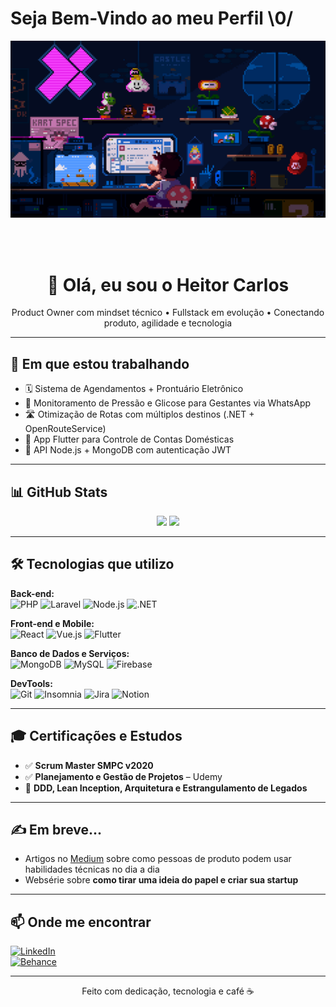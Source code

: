 # Seja Bem-Vindo ao meu Perfil  \0/

<p>
    <img margin: auto;
          width: 40%;
          height: 50%;
          border: 3px solid green;
          padding: 10px;
          src="/assets/profile.gif"
    >
</p>
<br/>
<br/>

<h1 align="center">👋 Olá, eu sou o Heitor Carlos</h1>
<p align="center">Product Owner com mindset técnico • Fullstack em evolução • Conectando produto, agilidade e tecnologia</p>

---

## 🚀 Em que estou trabalhando

- 🗓️ Sistema de Agendamentos + Prontuário Eletrônico  
- 💙 Monitoramento de Pressão e Glicose para Gestantes via WhatsApp  
- 🛣️ Otimização de Rotas com múltiplos destinos (.NET + OpenRouteService)  
- 📲 App Flutter para Controle de Contas Domésticas  
- 🧾 API Node.js + MongoDB com autenticação JWT  

---

## 📊 GitHub Stats

<p align="center">
  <img height="180em" src="https://github-readme-stats.vercel.app/api?username=heitordeve&show_icons=true&theme=tokyonight&hide_rank=false&count_private=true"/>
  <img height="180em" src="https://github-readme-stats.vercel.app/api/top-langs/?username=heitordeve&layout=compact&theme=tokyonight"/>
</p>

---

## 🛠️ Tecnologias que utilizo

**Back-end:**  
![PHP](https://img.shields.io/badge/PHP-777BB4?style=for-the-badge&logo=php&logoColor=white)
![Laravel](https://img.shields.io/badge/Laravel-E74430?style=for-the-badge&logo=laravel&logoColor=white)
![Node.js](https://img.shields.io/badge/Node.js-339933?style=for-the-badge&logo=nodedotjs&logoColor=white)
![.NET](https://img.shields.io/badge/.NET-512BD4?style=for-the-badge&logo=dotnet&logoColor=white)

**Front-end e Mobile:**  
![React](https://img.shields.io/badge/React-20232a?style=for-the-badge&logo=react&logoColor=61dafb)
![Vue.js](https://img.shields.io/badge/Vue.js-35495e?style=for-the-badge&logo=vue.js&logoColor=4FC08D)
![Flutter](https://img.shields.io/badge/Flutter-02569B?style=for-the-badge&logo=flutter&logoColor=white)

**Banco de Dados e Serviços:**  
![MongoDB](https://img.shields.io/badge/MongoDB-4EA94B?style=for-the-badge&logo=mongodb&logoColor=white)
![MySQL](https://img.shields.io/badge/MySQL-00758F?style=for-the-badge&logo=mysql&logoColor=white)
![Firebase](https://img.shields.io/badge/Firebase-ffca28?style=for-the-badge&logo=firebase&logoColor=black)

**DevTools:**  
![Git](https://img.shields.io/badge/Git-F05032?style=for-the-badge&logo=git&logoColor=white)
![Insomnia](https://img.shields.io/badge/Insomnia-4000BF?style=for-the-badge&logo=insomnia&logoColor=white)
![Jira](https://img.shields.io/badge/Jira-0052CC?style=for-the-badge&logo=jira&logoColor=white)
![Notion](https://img.shields.io/badge/Notion-000000?style=for-the-badge&logo=notion&logoColor=white)

---

## 🎓 Certificações e Estudos

- ✅ **Scrum Master SMPC v2020**
- ✅ **Planejamento e Gestão de Projetos** – Udemy
- 🧪 **DDD, Lean Inception, Arquitetura e Estrangulamento de Legados**

---

## ✍️ Em breve...

- Artigos no [Medium](https://medium.com) sobre como pessoas de produto podem usar habilidades técnicas no dia a dia  
- Websérie sobre **como tirar uma ideia do papel e criar sua startup**

---

## 📫 Onde me encontrar

[![LinkedIn](https://img.shields.io/badge/LinkedIn-blue?style=for-the-badge&logo=linkedin)](https://www.linkedin.com/in/heitorcarlos)  
[![Behance](https://img.shields.io/badge/Behance-1769ff?style=for-the-badge&logo=behance&logoColor=white)](https://www.behance.net/heitorcarlos)

---

<p align="center">Feito com dedicação, tecnologia e café ☕</p>
